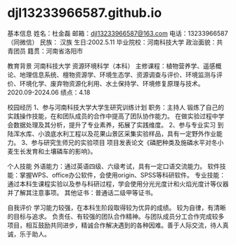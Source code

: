 # djl13233966587.github.io



基本信息
姓名：杜金磊
邮箱：djl13233966587@163.com
电话：13233966587（同微信）
民族： 汉族
生日:2002.5.11
毕业院校：河南科技大学
政治面貌：共青团员
籍贯：河南省洛阳市



教育背景
河南科技大学
资源环境科学（本科）
主修课程：植物营养学、遥感概论、地理信息系统、檀物资源学、环境生态学、资源调查与评价、环境监测与评价、环境化学、废弃物资源化利用、水土保持学、环境修复原理与技术。
2020.09-2024.06
绩点：4.18



校园经历
1、参与河南科技大学大学生研究训练计划
职务：主持人
锻炼了自己的实践操作技能，在和团队成员的合作中提高了团队协作能力。
在做实验过程中学会数据处理及其分析，提升了专业素养，拓展了实践维度。
2、参与专业实习
到陆浑水库、小浪底水利工程以及花果山景区采集实验样品，具有一定野外作业能力。
3、参与研究生师兄的实验项目
项目发表论文《磷肥种类及施磷水平对冬小麦生长发育和土壤磷车的影响》。



个人技能
外语能力：通过英语四级、六级考试，具有一定口语交流能力。
软件技能：掌握WPS、office办公软件，会使用origin、SPSS等科研软件。
专业技能：通过本科生课程实验以及参与科研过程，学会使用分光光度计和火焰光度计等仪器并了解其注意事项。
其他证书：普通话二级甲等证书。

自我评价
学习能力较强，在本科生阶段取得较为优异的成绩。
较为自律，有清晰的目标与追求。
负责任、有较强的团队合作精神。与团队成员分工合作完成较多项目，相互鼓励共同进步，精诚合作解决遇到的各种因难。善于人际交流，待人真诚，乐于助人。

